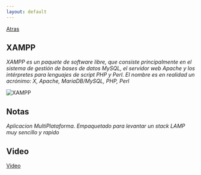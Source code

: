 ```yaml
---
layout: default
---
```


[Atras](../Readme.md)

## XAMPP

_XAMPP es un paquete de software libre, que consiste principalmente en el sistema de gestión de bases de datos MySQL, el servidor web Apache y los intérpretes para lenguajes de script PHP y Perl. El nombre es en realidad un acrónimo: X, Apache, MariaDB/MySQL, PHP, Perl_

![XAMPP](https://blog.auriboxtraining.com/wp-content/uploads/2018/04/apache-friends-xampp.jpg)

## Notas

_Aplicacion MultiPlataforma. Empaquetado para levantar un stack LAMP muy sencillo y rapido_

## Video

[Video](https://youtu.be/qgPMViv17-o)
